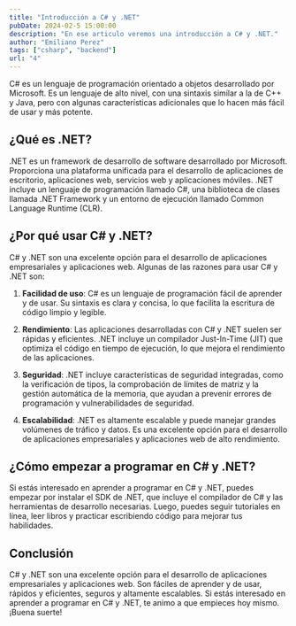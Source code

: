 ```yaml
---
title: "Introducción a C# y .NET"
pubDate: 2024-02-5 15:00:00
description: "En ese articulo veremos una introducción a C# y .NET."
author: "Emiliano Perez"
tags: ["csharp", "backend"]
url: "4"
---
```


C# es un lenguaje de programación orientado a objetos desarrollado por Microsoft. Es un lenguaje de alto nivel, con una sintaxis similar a la de C++ y Java, pero con algunas características adicionales que lo hacen más fácil de usar y más potente.

## ¿Qué es .NET?

.NET es un framework de desarrollo de software desarrollado por Microsoft. Proporciona una plataforma unificada para el desarrollo de aplicaciones de escritorio, aplicaciones web, servicios web y aplicaciones móviles. .NET incluye un lenguaje de programación llamado C#, una biblioteca de clases llamada .NET Framework y un entorno de ejecución llamado Common Language Runtime (CLR).

## ¿Por qué usar C# y .NET?

C# y .NET son una excelente opción para el desarrollo de aplicaciones empresariales y aplicaciones web. Algunas de las razones para usar C# y .NET son:

1. **Facilidad de uso**: C# es un lenguaje de programación fácil de aprender y de usar. Su sintaxis es clara y concisa, lo que facilita la escritura de código limpio y legible.

2. **Rendimiento**: Las aplicaciones desarrolladas con C# y .NET suelen ser rápidas y eficientes. .NET incluye un compilador Just-In-Time (JIT) que optimiza el código en tiempo de ejecución, lo que mejora el rendimiento de las aplicaciones.

3. **Seguridad**: .NET incluye características de seguridad integradas, como la verificación de tipos, la comprobación de límites de matriz y la gestión automática de la memoria, que ayudan a prevenir errores de programación y vulnerabilidades de seguridad.

4. **Escalabilidad**: .NET es altamente escalable y puede manejar grandes volúmenes de tráfico y datos. Es una excelente opción para el desarrollo de aplicaciones empresariales y aplicaciones web de alto rendimiento.

## ¿Cómo empezar a programar en C# y .NET?

Si estás interesado en aprender a programar en C# y .NET, puedes empezar por instalar el SDK de .NET, que incluye el compilador de C# y las herramientas de desarrollo necesarias. Luego, puedes seguir tutoriales en línea, leer libros y practicar escribiendo código para mejorar tus habilidades.

## Conclusión

C# y .NET son una excelente opción para el desarrollo de aplicaciones empresariales y aplicaciones web. Son fáciles de aprender y de usar, rápidos y eficientes, seguros y altamente escalables. Si estás interesado en aprender a programar en C# y .NET, te animo a que empieces hoy mismo. ¡Buena suerte!

